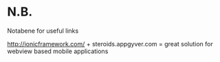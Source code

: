 N.B.
====

Notabene for useful links

http://ionicframework.com/ + steroids.appgyver.com = great solution for webview based mobile applications
